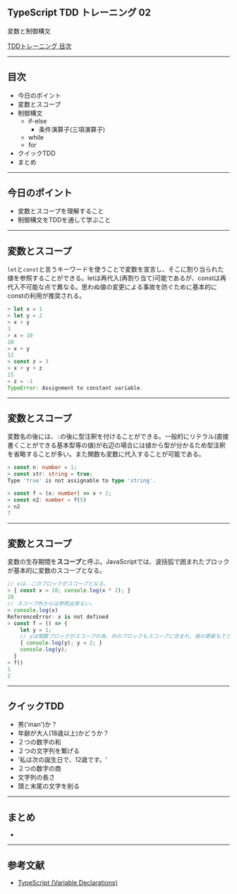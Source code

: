 <style type="text/css">
<!--
.reveal h2 {
    text-transform: none;
    font-size: 42px;
}
.reveal p { font-size: 30px; }
.reveal ul li { font-size: 30px; }
-->
</style>

## TypeScript TDD トレーニング 02

変数と制御構文

[TDDトレーニング 目次](https://github.com/ababup1192/ts-tdd-document/blob/master/README.md)

---

## 目次

- 今日のポイント
- 変数とスコープ
- 制御構文
    - if-else
        - 条件演算子(三項演算子)
    - while
    - for
- クイックTDD
- まとめ

---

## 今日のポイント

- 変数とスコープを理解すること
- 制御構文をTDDを通して学ぶこと

---

## 変数とスコープ

`let`と`const`と言うキーワードを使うことで変数を宣言し、そこに割り当られた値を参照することができる。letは再代入(再割り当て)可能であるが、constは再代入不可能な点で異なる。思わぬ値の変更による事故を防ぐために基本的にconstの利用が推奨される。

```javascript
> let x = 1
> let y = 2
> x + y
3
> x = 10
10
> x + y
12
> const z = 3
> x + y + z
15
> z = -1
TypeError: Assignment to constant variable.
```

---

## 変数とスコープ

変数名の後には、`:`の後に型注釈を付けることができる。一般的にリテラル(直接書くことができる基本型等の値)が右辺の場合には値から型が分かるため型注釈を省略することが多い。また関数も変数に代入することが可能である。

```typescript
> const n: number = 1;
> const str: string = true;
Type 'true' is not assignable to type 'string'.

> const f = (x: number) => x + 2;  
> const n2: number = f(5)
> n2
7
```

---

## 変数とスコープ

変数の生存期間を**スコープ**と呼ぶ。JavaScriptでは、波括弧で囲まれたブロックが基本的に変数のスコープとなる。

```typescript
// xは、このブロックがスコープとなる。
> { const x = 10; console.log(x * 2); } 
20
// スコープ外からは参照出来ない。
> console.log(x)
ReferenceError: x is not defined
> const f = () => { 
    let y = 1;
    // yは関数ブロックがスコープの為、中のブロックもスコープに含まれ、値の更新もできる。 
    { console.log(y); y = 2; } 
    console.log(y); 
  }
> f()
1
2
```

---

## クイックTDD

- 男('man')か？
- 年齢が大人(18歳以上)かどうか？
- ２つの数字の和
- ２つの文字列を繋げる
- '私は次の誕生日で、12歳です。'
- ２つの数字の商
- 文字列の長さ
- 頭と末尾の文字を削る

---

## まとめ

- 

---

## 参考文献

- [TypeScript (Variable Declarations)](http://www.typescriptlang.org/docs/handbook/variable-declarations.html)